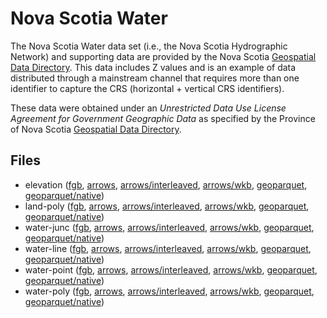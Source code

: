 
# Nova Scotia Water

The Nova Scotia Water data set (i.e., the Nova Scotia Hydrographic Network) and supporting data are provided by the Nova Scotia [Geospatial Data Directory](https://nsgi.novascotia.ca/gdd/). This data includes Z values and is an example of data distributed through a mainstream channel that requires more than one identifier to capture the CRS (horizontal + vertical CRS identifiers).

These data were obtained under an *Unrestricted Data Use License Agreement for Government Geographic Data* as specified by the Province of Nova Scotia [Geospatial Data Directory](https://nsgi.novascotia.ca/gdd/).

<!-- begin file listing -->


## Files

- elevation ([fgb](https://github.com/geoarrow/geoarrow-data/releases/download/v0.2.0-rc4/ns-water_elevation.fgb), [arrows](https://github.com/geoarrow/geoarrow-data/releases/download/v0.2.0-rc4/ns-water_elevation.arrows), [arrows/interleaved](https://github.com/geoarrow/geoarrow-data/releases/download/v0.2.0-rc4/ns-water_elevation_interleaved.arrows), [arrows/wkb](https://github.com/geoarrow/geoarrow-data/releases/download/v0.2.0-rc4/ns-water_elevation_wkb.arrows), [geoparquet](https://github.com/geoarrow/geoarrow-data/releases/download/v0.2.0-rc4/ns-water_elevation.parquet), [geoparquet/native](https://github.com/geoarrow/geoarrow-data/releases/download/v0.2.0-rc4/ns-water_elevation_native.parquet))
- land-poly ([fgb](https://github.com/geoarrow/geoarrow-data/releases/download/v0.2.0-rc4/ns-water_land-poly.fgb), [arrows](https://github.com/geoarrow/geoarrow-data/releases/download/v0.2.0-rc4/ns-water_land-poly.arrows), [arrows/interleaved](https://github.com/geoarrow/geoarrow-data/releases/download/v0.2.0-rc4/ns-water_land-poly_interleaved.arrows), [arrows/wkb](https://github.com/geoarrow/geoarrow-data/releases/download/v0.2.0-rc4/ns-water_land-poly_wkb.arrows), [geoparquet](https://github.com/geoarrow/geoarrow-data/releases/download/v0.2.0-rc4/ns-water_land-poly.parquet), [geoparquet/native](https://github.com/geoarrow/geoarrow-data/releases/download/v0.2.0-rc4/ns-water_land-poly_native.parquet))
- water-junc ([fgb](https://github.com/geoarrow/geoarrow-data/releases/download/v0.2.0-rc4/ns-water_water-junc.fgb), [arrows](https://github.com/geoarrow/geoarrow-data/releases/download/v0.2.0-rc4/ns-water_water-junc.arrows), [arrows/interleaved](https://github.com/geoarrow/geoarrow-data/releases/download/v0.2.0-rc4/ns-water_water-junc_interleaved.arrows), [arrows/wkb](https://github.com/geoarrow/geoarrow-data/releases/download/v0.2.0-rc4/ns-water_water-junc_wkb.arrows), [geoparquet](https://github.com/geoarrow/geoarrow-data/releases/download/v0.2.0-rc4/ns-water_water-junc.parquet), [geoparquet/native](https://github.com/geoarrow/geoarrow-data/releases/download/v0.2.0-rc4/ns-water_water-junc_native.parquet))
- water-line ([fgb](https://github.com/geoarrow/geoarrow-data/releases/download/v0.2.0-rc4/ns-water_water-line.fgb), [arrows](https://github.com/geoarrow/geoarrow-data/releases/download/v0.2.0-rc4/ns-water_water-line.arrows), [arrows/interleaved](https://github.com/geoarrow/geoarrow-data/releases/download/v0.2.0-rc4/ns-water_water-line_interleaved.arrows), [arrows/wkb](https://github.com/geoarrow/geoarrow-data/releases/download/v0.2.0-rc4/ns-water_water-line_wkb.arrows), [geoparquet](https://github.com/geoarrow/geoarrow-data/releases/download/v0.2.0-rc4/ns-water_water-line.parquet), [geoparquet/native](https://github.com/geoarrow/geoarrow-data/releases/download/v0.2.0-rc4/ns-water_water-line_native.parquet))
- water-point ([fgb](https://github.com/geoarrow/geoarrow-data/releases/download/v0.2.0-rc4/ns-water_water-point.fgb), [arrows](https://github.com/geoarrow/geoarrow-data/releases/download/v0.2.0-rc4/ns-water_water-point.arrows), [arrows/interleaved](https://github.com/geoarrow/geoarrow-data/releases/download/v0.2.0-rc4/ns-water_water-point_interleaved.arrows), [arrows/wkb](https://github.com/geoarrow/geoarrow-data/releases/download/v0.2.0-rc4/ns-water_water-point_wkb.arrows), [geoparquet](https://github.com/geoarrow/geoarrow-data/releases/download/v0.2.0-rc4/ns-water_water-point.parquet), [geoparquet/native](https://github.com/geoarrow/geoarrow-data/releases/download/v0.2.0-rc4/ns-water_water-point_native.parquet))
- water-poly ([fgb](https://github.com/geoarrow/geoarrow-data/releases/download/v0.2.0-rc4/ns-water_water-poly.fgb), [arrows](https://github.com/geoarrow/geoarrow-data/releases/download/v0.2.0-rc4/ns-water_water-poly.arrows), [arrows/interleaved](https://github.com/geoarrow/geoarrow-data/releases/download/v0.2.0-rc4/ns-water_water-poly_interleaved.arrows), [arrows/wkb](https://github.com/geoarrow/geoarrow-data/releases/download/v0.2.0-rc4/ns-water_water-poly_wkb.arrows), [geoparquet](https://github.com/geoarrow/geoarrow-data/releases/download/v0.2.0-rc4/ns-water_water-poly.parquet), [geoparquet/native](https://github.com/geoarrow/geoarrow-data/releases/download/v0.2.0-rc4/ns-water_water-poly_native.parquet))
